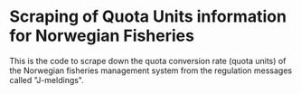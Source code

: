 # Scraping of Quota Units information for Norwegian Fisheries

This is the code to scrape down the quota conversion rate (quota units) of the Norwegian fisheries management system from the regulation messages called "J-meldings". 